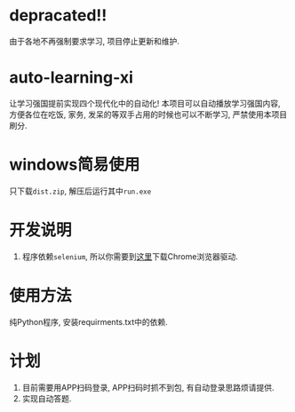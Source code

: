 # depracated!!
由于各地不再强制要求学习, 项目停止更新和维护.


# auto-learning-xi
让学习强国提前实现四个现代化中的自动化!
本项目可以自动播放学习强国内容, 方便各位在吃饭, 家务, 发呆的等双手占用的时候也可以不断学习, 严禁使用本项目刷分.

# windows简易使用
只下载`dist.zip`, 解压后运行其中`run.exe`

# 开发说明
1. 程序依赖`selenium`, 所以你需要到[这里](https://chromedriver.storage.googleapis.com/index.html?path=2.37/)下载Chrome浏览器驱动.

# 使用方法
纯Python程序, 安装requirments.txt中的依赖.

# 计划
1. 目前需要用APP扫码登录, APP扫码时抓不到包, 有自动登录思路烦请提供.
2. 实现自动答题.
